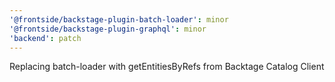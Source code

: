 ```yaml
---
'@frontside/backstage-plugin-batch-loader': minor
'@frontside/backstage-plugin-graphql': minor
'backend': patch
---
```


Replacing batch-loader with getEntitiesByRefs from Backtage Catalog Client
